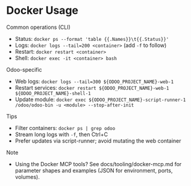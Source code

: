 # Docker Usage

Common operations (CLI)

- Status: `docker ps --format 'table {{.Names}}\t{{.Status}}'`
- Logs: `docker logs --tail=200 <container>` (add `-f` to follow)
- Restart: `docker restart <container>`
- Shell: `docker exec -it <container> bash`

Odoo-specific

- Web logs: `docker logs --tail=300 ${ODOO_PROJECT_NAME}-web-1`
- Restart services: `docker restart ${ODOO_PROJECT_NAME}-web-1 ${ODOO_PROJECT_NAME}-shell-1`
- Update module: `docker exec ${ODOO_PROJECT_NAME}-script-runner-1 /odoo/odoo-bin -u <module> --stop-after-init`

Tips

- Filter containers: `docker ps | grep odoo`
- Stream long logs with `-f`, then Ctrl+C
- Prefer updates via script-runner; avoid mutating the web container

Note

- Using the Docker MCP tools? See docs/tooling/docker-mcp.md for parameter shapes and examples (JSON for environment,
  ports, volumes).
